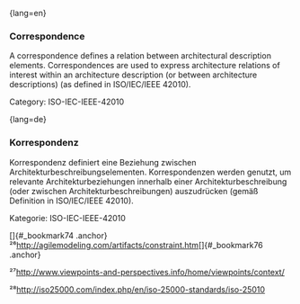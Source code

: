 {lang=en}
### Correspondence

A correspondence defines a relation between architectural description elements. Correspondences are used to express architecture relations of interest within an architecture description (or between architecture descriptions) (as defined in ISO/IEC/IEEE 42010).

Category: ISO-IEC-IEEE-42010



{lang=de}
### Korrespondenz

Korrespondenz definiert eine Beziehung zwischen
Architekturbeschreibungselementen. Korrespondenzen werden genutzt, um
relevante Architekturbeziehungen innerhalb einer
Architekturbeschreibung (oder zwischen Architekturbeschreibungen)
auszudrücken (gemäß Definition in ISO/IEC/IEEE 42010).

Kategorie: ISO-IEC-IEEE-42010

[]{#_bookmark74
.anchor}²⁶<http://agilemodeling.com/artifacts/constraint.htm>[]{#_bookmark76
.anchor}

²⁷<http://www.viewpoints-and-perspectives.info/home/viewpoints/context/>

²⁸<http://iso25000.com/index.php/en/iso-25000-standards/iso-25010>

